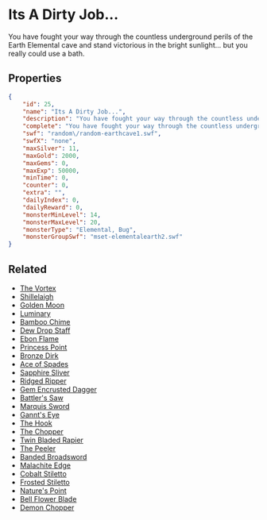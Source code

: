 # Its A Dirty Job...

You have fought your way through the countless underground perils of the Earth Elemental cave and stand victorious in the bright sunlight... but you really could use a bath.

## Properties

```json
{
    "id": 25,
    "name": "Its A Dirty Job...",
    "description": "You have fought your way through the countless underground perils of the Earth Elemental cave and stand victorious in the bright sunlight... but you really could use a bath.",
    "complete": "You have fought your way through the countless underground perils of the Earth Elemental cave and stand victorious in the bright sunlight... but you really could use a bath.",
    "swf": "random\/random-earthcave1.swf",
    "swfX": "none",
    "maxSilver": 11,
    "maxGold": 2000,
    "maxGems": 0,
    "maxExp": 50000,
    "minTime": 0,
    "counter": 0,
    "extra": "",
    "dailyIndex": 0,
    "dailyReward": 0,
    "monsterMinLevel": 14,
    "monsterMaxLevel": 20,
    "monsterType": "Elemental, Bug",
    "monsterGroupSwf": "mset-elementalearth2.swf"
}
```

## Related

- [The Vortex](../items/276-the-vortex.md)
- [Shillelaigh](../items/278-shillelaigh.md)
- [Golden Moon](../items/279-golden-moon.md)
- [Luminary](../items/282-luminary.md)
- [Bamboo Chime](../items/283-bamboo-chime.md)
- [Dew Drop Staff](../items/284-dew-drop-staff.md)
- [Ebon Flame](../items/286-ebon-flame.md)
- [Princess Point](../items/304-princess-point.md)
- [Bronze Dirk](../items/305-bronze-dirk.md)
- [Ace of Spades](../items/306-ace-of-spades.md)
- [Sapphire Sliver](../items/307-sapphire-sliver.md)
- [Ridged Ripper](../items/308-ridged-ripper.md)
- [Gem Encrusted Dagger](../items/309-gem-encrusted-dagger.md)
- [Battler's Saw](../items/326-battler-s-saw.md)
- [Marquis Sword](../items/329-marquis-sword.md)
- [Gannt's Eye](../items/332-gannt-s-eye.md)
- [The Hook](../items/337-the-hook.md)
- [The Chopper](../items/344-the-chopper.md)
- [Twin Bladed Rapier](../items/345-twin-bladed-rapier.md)
- [The Peeler](../items/346-the-peeler.md)
- [Banded Broadsword](../items/350-banded-broadsword.md)
- [Malachite Edge](../items/351-malachite-edge.md)
- [Cobalt Stiletto](../items/355-cobalt-stiletto.md)
- [Frosted Stiletto](../items/356-frosted-stiletto.md)
- [Nature's Point](../items/357-nature-s-point.md)
- [Bell Flower Blade](../items/363-bell-flower-blade.md)
- [Demon Chopper](../items/364-demon-chopper.md)

